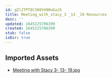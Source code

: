 ```yaml
---
id: gZl2TPT8C308tH90oGaJS
title: Meeting_with_stacy_3 _13 _19 Resources
desc: ''
updated: 1645225706399
created: 1645225706399
stub: false
isDir: true
---
```

## Imported Assets
- [Meeting with Stacy 3- 13- 19.jpg](/assets/meeting-with-stacy-3--13--19.jpg)

